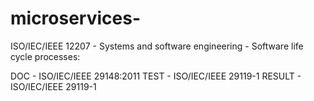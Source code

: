 # microservices-
ISO/IEC/IEEE 12207 - Systems and software engineering - Software life cycle processes:


DOC  - ISO/IEC/IEEE 29148:2011
TEST - ISO/IEC/IEEE 29119-1
RESULT - ISO/IEC/IEEE 29119-1
